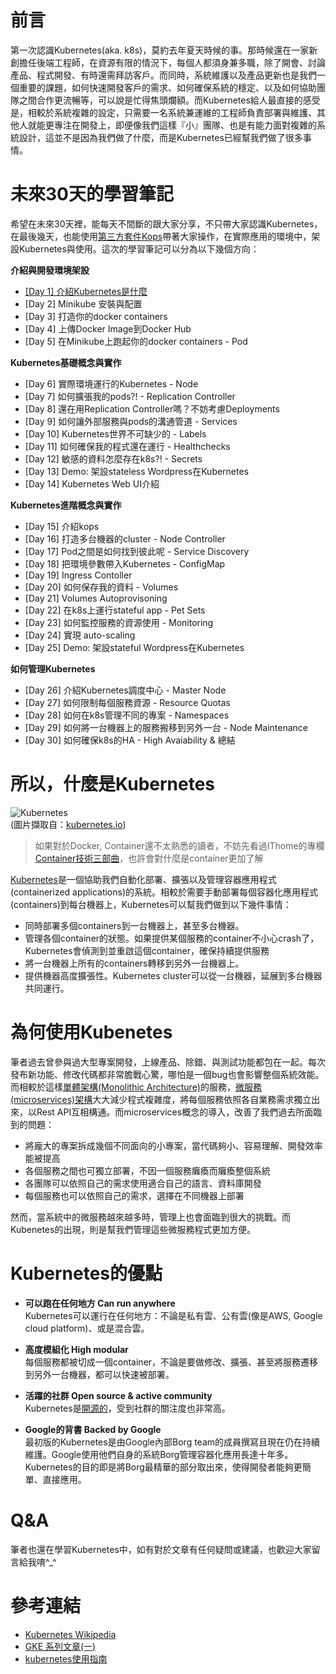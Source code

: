 # 前言

第一次認識Kubernetes(aka. k8s)，莫約去年夏天時候的事。那時候還在一家新創擔任後端工程師，在資源有限的情況下，每個人都須身兼多職，除了開會、討論產品、程式開發、有時還需拜訪客戶。而同時，系統維護以及產品更新也是我們一個重要的課題，如何快速開發客戶的需求、如何確保系統的穩定、以及如何協助團隊之間合作更流暢等，可以說是忙得焦頭爛額。而Kubernetes給人最直接的感受是，相較於系統複雜的設定，只需要一名系統兼運維的工程師負責部署與維護、其他人就能更專注在開發上，即便像我們這樣『小』團隊、也是有能力面對複雜的系統設計，這並不是因為我們做了什麼，而是Kubernetes已經幫我們做了很多事情。


# 未來30天的學習筆記
希望在未來30天裡，能每天不間斷的跟大家分享，不只帶大家認識Kubernetes，在最後幾天，也能使用[第三方套件Kops](https://github.com/kubernetes/kops)帶著大家操作，在實際應用的環境中，架設Kubernetes與使用。這次的學習筆記可以分為以下幾個方向：


**介紹與開發環境架設**

 - [[Day 1] 介紹Kubernetes是什麼](https://ithelp.ithome.com.tw/articles/10192401)
 - [Day 2] Minikube 安裝與配置
 - [Day 3] 打造你的docker containers
 - [Day 4] 上傳Docker Image到Docker Hub
 - [Day 5] 在Minikube上跑起你的docker containers - Pod

**Kubernetes基礎概念與實作**

 - [Day 6] 實際環境運行的Kubernetes - Node
 - [Day 7] 如何擴張我的pods?! - Replication Controller
 - [Day 8] 還在用Replication Controller嗎？不妨考慮Deployments
 - [Day 9] 如何讓外部服務與pods的溝通管道 - Services
 - [Day 10] Kubernetes世界不可缺少的 - Labels
 - [Day 11] 如何確保我的程式還在運行 - Healthchecks
 - [Day 12] 敏感的資料怎麼存在k8s?! - Secrets
 - [Day 13] Demo: 架設stateless Wordpress在Kubernetes
 - [Day 14] Kubernetes Web UI介紹

**Kubernetes進階概念與實作**

 - [Day 15] 介紹kops
 - [Day 16] 打造多台機器的cluster - Node Controller
 - [Day 17] Pod之間是如何找到彼此呢 - Service Discovery
 - [Day 18] 把環境參數帶入Kubernetes - ConfigMap
 - [Day 19] Ingress Contoller
 - [Day 20] 如何保存我的資料 - Volumes
 - [Day 21] Volumes Autoprovisoning
 - [Day 22] 在k8s上運行stateful app - Pet Sets
 - [Day 23] 如何監控服務的資源使用 - Monitoring
 - [Day 24] 實現 auto-scaling
 - [Day 25] Demo: 架設stateful Wordpress在Kubernetes


**如何管理Kubernetes**

 - [Day 26] 介紹Kubernetes調度中心 - Master Node
 - [Day 27] 如何限制每個服務資源 - Resource Quotas
 - [Day 28] 如何在k8s管理不同的專案 - Namespaces
 - [Day 29] 如何將一台機器上的服務搬移到另外一台 - Node Maintenance
 - [Day 30] 如何確保k8s的HA - High Avaiability & 總結




# 所以，什麼是Kubernetes

![Kubernetes](https://kubernetes.io/images/favicon.png)  
(圖片擷取自：[kubernetes.io](https://kubernetes.io/images/favicon.png))



> 如果對於Docker, Container還不太熟悉的讀者，不妨先看過IThome的專欄 [Container技術三部曲](https://www.ithome.com.tw/article/91838)，也許會對什麼是container更加了解

[Kubernetes](https://kubernetes.io/)是一個協助我們自動化部署、擴張以及管理容器應用程式(containerized applications)的系統。相較於需要手動部署每個容器化應用程式(containers)到每台機器上，Kubernetes可以幫我們做到以下幾件事情：  

 - 同時部署多個containers到一台機器上，甚至多台機器。  
 - 管理各個container的狀態。如果提供某個服務的container不小心crash了，Kubernetes會偵測到並重啟這個container，確保持續提供服務  
 - 將一台機器上所有的containers轉移到另外一台機器上。  
 - 提供機器高度擴張性。Kubernetes cluster可以從一台機器，延展到多台機器共同運行。    



# 為何使用Kubenetes
筆者過去曾參與過大型專案開發，上線產品、除錯、與測試功能都包在一起。每次發布新功能、修改代碼都非常膽戰心驚，哪怕是一個bug也會影響整個系統效能。而相較於這樣[單體架構(Monolithic Architecture)](https://www.nginx.com/blog/refactoring-a-monolith-into-microservices/)的服務，[微服務(microservices)架構](https://www.nginx.com/blog/introduction-to-microservices/)大大減少程式複雜度，將每個服務依照各自業務需求獨立出來，以Rest API互相構通。而microservices概念的導入，改善了我們過去所面臨到的問題：

 - 將龐大的專案拆成幾個不同面向的小專案，當代碼夠小、容易理解、開發效率能被提高
 - 各個服務之間也可獨立部署，不因一個服務癱瘓而癱瘓整個系統
 - 各團隊可以依照自己的需求使用適合自己的語言、資料庫開發
 - 每個服務也可以依照自己的需求，選擇在不同機器上部署

然而，當系統中的微服務越來越多時，管理上也會面臨到很大的挑戰。而Kubenetes的出現，則是幫我們管理這些微服務程式更加方便。



# Kubernetes的優點
 - **可以跑在任何地方 Can run anywhere**   
	Kubernetes可以運行在任何地方：不論是私有雲、公有雲(像是AWS, Google cloud platform)、或是混合雲。

 - **高度模組化 High modular**  
   每個服務都被切成一個container，不論是要做修改、擴張、甚至將服務遷移到另外一台機器，都可以快速被部署。

 - **活躍的社群 Open source & active community**   
   Kubernetes是[開源的](https://github.com/kubernetes/kubernetes)，受到社群的關注度也非常高。

 - **Google的背書 Backed by Google**  
   最初版的Kubernetes是由Google內部Borg team的成員撰寫且現在仍在持續維護。Google使用他們自身的系統Borg管理容器化應用長達十年多。Kubernetes的目的即是將Borg最精華的部分取出來，使得開發者能夠更簡單、直接應用。



# Q&A
筆者也還在學習Kubernetes中，如有對於文章有任何疑問或建議，也歡迎大家留言給我唷^_^



# 參考連結
 - [Kubernetes Wikipedia](https://zh.wikipedia.org/wiki/Kubernetes)
 - [GKE 系列文章(一)](https://blog.gcp.expert/kubernetes-gke-introduction/)
 - [kubernetes使用指南](http://www.books.com.tw/products/0010724009)
